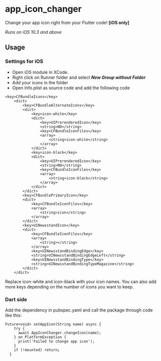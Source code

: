 # app_icon_changer

Change your app icon right from your Flutter code! **[iOS only]**

*Runs on iOS 10.3 and above*

## Usage

### Settings for iOS
- Open iOS module in XCode.
- Right click on Runner folder and select ***New Group without Folder***
- Add your icons in the folder
- Open Info.plist as source code and add the following code

```
<key>CFBundleIcons</key>
    <dict>
        <key>CFBundleAlternateIcons</key>
        <dict>
            <key>icon-white</key>
            <dict>
                <key>UIPrerenderedIcon</key>
                <string>NO</string>
                <key>CFBundleIconFiles</key>
                <array>
                    <string>icon-white</string>
                </array>
            </dict>
            <key>icon-black</key>
            <dict>
                <key>UIPrerenderedIcon</key>
                <string>NO</string>
                <key>CFBundleIconFiles</key>
                <array>
                    <string>icon-black</string>
                </array>
            </dict>
        </dict>
        <key>CFBundlePrimaryIcon</key>
        <dict>
            <key>CFBundleIconFiles</key>
            <array>
                <string>icon</string>
            </array>
        </dict>
        <key>UINewsstandIcon</key>
        <dict>
            <key>CFBundleIconFiles</key>
            <array>
                <string></string>
            </array>
            <key>UINewsstandBindingEdge</key>
            <string>UINewsstandBindingEdgeLeft</string>
            <key>UINewsstandBindingType</key>
            <string>UINewsstandBindingTypeMagazine</string>
        </dict>
    </dict>
```

Replace icon-white and icon-black with your icon names. You can also add more
keys depending on the number of icons you want to keep.

### Dart side
Add the dependency in pubspec.yaml and call the package through code like this:
```
Future<void> setAppIcon(String name) async {
    try {
      await AppIconChanger.changeIcon(name);
    } on PlatformException {
      print('Failed to change app icon');
    }
    if (!mounted) return;
  }
```